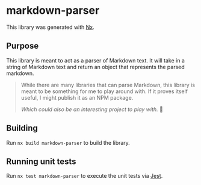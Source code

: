 # markdown-parser

This library was generated with [Nx](https://nx.dev).

## Purpose

This library is meant to act as a parser of Markdown text. It will take in a string of Markdown text and return an object that represents the parsed markdown.

> While there are many libraries that can parse Markdown, this library is meant to be something for me to play around with. If it proves itself useful, I might publish it as an NPM package.
>
> _Which could also be an interesting project to play with._ 🤔

## Building

Run `nx build markdown-parser` to build the library.

## Running unit tests

Run `nx test markdown-parser` to execute the unit tests via [Jest](https://jestjs.io).
